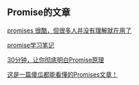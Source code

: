 ## Promise的文章

[promises 很酷，但很多人并没有理解就在用了](http://web.jobbole.com/82601/) 

[promise学习笔记](https://mengera88.github.io/2017/05/15/promise%E5%AD%A6%E4%B9%A0%E7%AC%94%E8%AE%B0/) 

[30分钟，让你彻底明白Promise原理](https://mengera88.github.io/2017/05/18/Promise%E5%8E%9F%E7%90%86%E8%A7%A3%E6%9E%90/) 

[这是一篇傻瓜都能看懂的Promises文章！](https://zhuanlan.zhihu.com/p/24684803) 